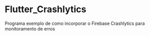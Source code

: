# Flutter_Crashlytics
Programa exemplo de como incorporar o Firebase Crashlytics para monitoramento de erros
